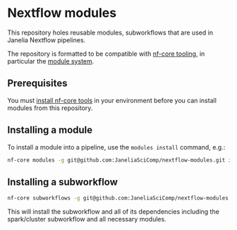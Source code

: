 # Nextflow modules

This repository holes reusable modules, subworkflows that are used in Janelia Nextflow pipelines.

The repository is formatted to be compatible with [nf-core tooling](https://nf-co.re/), in particular the [module system](https://github.com/nf-core/modules/tree/master).

## Prerequisites

You  must [install nf-core tools](https://nf-co.re/tools) in your environment before you can install modules from this repository.

## Installing a module

To install a module into a pipeline, use the `modules install` command, e.g.:

```bash
nf-core modules -g git@github.com:JaneliaSciComp/nextflow-modules.git install spark/prepare
```

## Installing a subworkflow

```bash
nf-core subworkflows -g git@github.com:JaneliaSciComp/nextflow-modules.git install spark/start
```

This will install the subworkflow and all of its dependencies including the spark/cluster subworkflow and all necessary modules.
